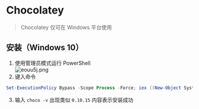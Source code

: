 # Chocolatey

> Chocolatey 仅可在 Windows 平台使用

## 安装（Windows 10）

1. 使用管理员模式运行 PowerShell  
![eouu5j.png](https://s2.ax1x.com/2019/08/08/eouu5j.png)
2. 键入命令  
~~~PowerShell
Set-ExecutionPolicy Bypass -Scope Process -Force; iex ((New-Object System. Net. WebClient). DownloadString('https://chocolatey.org/install.ps1'))
~~~
3. 输入 `choco -v` 出现类似 `0.10.15` 内容表示安装成功